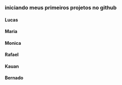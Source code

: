 ### iniciando meus primeiros projetos no github
#### Lucas
#### Maria 
#### Monica 
#### Rafael
#### Kauan 
#### Bernado
